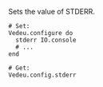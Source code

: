 Sets the value of STDERR.

    # Set:
    Vedeu.configure do
      stderr IO.console
      # ...
    end

    # Get:
    Vedeu.config.stderr
